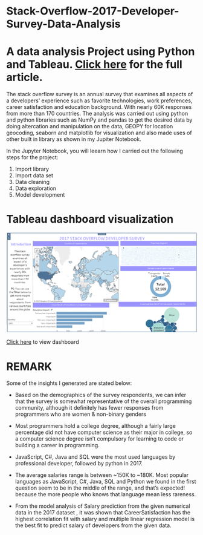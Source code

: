 # Stack-Overflow-2017-Developer-Survey-Data-Analysis
# A data  analysis Project using Python and Tableau. [Click here](#) for the full article.
The stack overflow survey is an annual survey that examines all aspects of a developers’ experience such as favorite technologies, work preferences, career satisfaction and education background. With nearly 60K responses from more than 170 countries. The analysis was carried out using python and python libraries such as NumPy and pandas to get the desired data by doing altercation and manipulation on the data, GEOPY for location geocoding, seaborn and matplotlib for visualization and also made uses of other built in library as shown in my Jupiter Notebook. 

In the Jupyter Notebook, you will leearn how I carried out the following steps for the project:
  1. Import library
  2. Import data set
  3. Data cleaning
  4. Data exploration
  5. Model development

# Tableau dashboard visualization
![my image](dashboard.PNG)

[Click here](#) to view dashboard

# REMARK
Some of the insights I generated are stated below:   

* Based on the demographics of the survey respondents, we can infer that the survey is somewhat representative of         the overall programming community, although it definitely has fewer responses from programmers who are women &           non-binary genders
    
* Most programmers hold a college degree, although a fairly large percentage did not have computer science as their       major in college, so a computer science degree isn’t compulsory for learning to code or building a career in             programming.
    
* JavaScript, C#, Java and SQL were the most used languages by professional developer, followed by python in 2017.
    
* The average salaries range is between ~150K to ~180K. Most popular languages as JavaScript, C#, Java, SQL and            Python we found in the first question seem to be in the middle of the range, and that’s expected! because the            more people who knows that language mean less rareness.
    
*  From the model analysis of Salary prediction from the given numerical data in the 2017 dataset , it was shown            that CareerSatisfaction has the highest correlation fit with salary and multiple linear regression model is the          best fit to predict salary of developers from the given data.

    


    
